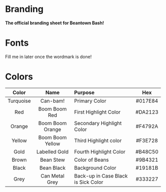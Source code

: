 <!-- ![abSENT Github Banner](https://github.com/absent-cc/branding/blob/main/assets/banner.svg) -->

# Branding
**The official branding sheet for Beantown Bash!**

# Fonts

Fill me in later once the wordmark is done!
<!-- - [Inter](https://rsms.me/inter/)
- [Inter Display](https://github.com/rsms/inter/releases/tag/display-beta-1) -->

# Colors

| Color | Name | Purpose | Hex |
|:-----:|:----:|:--------|:---:|
| Turquoise | Can-bam!| Primary Color | #017E84 |
| Red | Boom Boom Red | First Highlight Color | #DA2123 |
| Orange | Boom Boom Orange | Secondary Highlight Color | #F4792A |
| Yellow | Boom Boom Yellow | Third Highlight color | #F3E728 |
| Gold | Labelled Gold | Fourth Highlight Color | #B48C50 |
| Brown | Bean Stew | Color of Beans | #9B4321 |
| Black | Bean Black | Background Color | #19181B |
| Grey | Can Metal Grey | Back-up in Case Black is Sick Color | #333227 |
